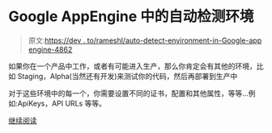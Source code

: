 # Google AppEngine 中的自动检测环境

> 原文:[https://dev . to/rameshl/auto-detect-environment-in-Google-app engine-4862](https://dev.to/rameshl/auto-detect-environment-in-google-appengine-4862)

如果你在一个产品中工作，或者有可能进入生产，那么你肯定会有其他的环境，比如 Staging，Alpha(当然还有开发)来测试你的代码，然后再部署到生产中

对于这些环境中的每一个，你需要设置不同的证书，配置和其他属性，等等…例如:ApiKeys，API URLs 等等。

[继续阅读](https://medium.com/@rameshlingappa/auto-detect-app-mode-in-google-appengine-fd7749b100c3)